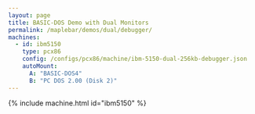 ```yaml
---
layout: page
title: BASIC-DOS Demo with Dual Monitors
permalink: /maplebar/demos/dual/debugger/
machines:
  - id: ibm5150
    type: pcx86
    config: /configs/pcx86/machine/ibm-5150-dual-256kb-debugger.json
    autoMount:
      A: "BASIC-DOS4"
      B: "PC DOS 2.00 (Disk 2)"
---
```


{% include machine.html id="ibm5150" %}
